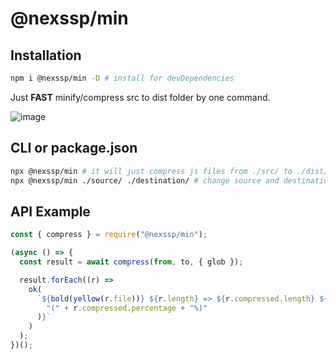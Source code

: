 # @nexssp/min

## Installation

```sh
npm i @nexssp/min -D # install for devDependencies
```

Just **FAST** minify/compress src to dist folder by one command.

![image](https://user-images.githubusercontent.com/53263666/116790584-3e8a8500-aab5-11eb-9aee-dee90f7ae5cb.png)

## CLI or package.json

```sh
npx @nexssp/min # it will just compress js files from ./src/ to ./dist/
npx @nexssp/min ./source/ ./destination/ # change source and destination
```

## API Example

```js
const { compress } = require("@nexssp/min");

(async () => {
  const result = await compress(from, to, { glob });

  result.forEach((r) =>
    ok(
      `${bold(yellow(r.file))} ${r.length} => ${r.compressed.length} ${bold(
        "(" + r.compressed.percentage + "%)"
      )}`
    )
  );
})();
```
